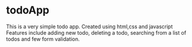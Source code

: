 # todoApp
This is a very simple todo app.
Created using html,css and javascript
Features include adding new todo, deleting a todo, searching from a list of todos and few form validation.

